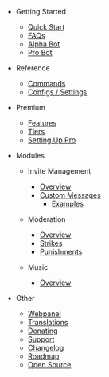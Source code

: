 - Getting Started

  - [Quick Start](/id-ID/getting-started/quick-start.md)
  - [FAQs](/id-ID/getting-started/faq.md)
  - [Alpha Bot](/id-ID/getting-started/alpha.md)
  - [Pro Bot](/id-ID/getting-started/pro.md)

- Reference

  - [Commands](/id-ID/reference/commands.md)
  - [Configs / Settings](/id-ID/reference/settings.md)

- Premium

  - [Features](/id-ID/premium/features.md)
  - [Tiers](/id-ID/premium/tiers.md)
  - [Setting Up Pro](/id-ID/premium/setting-up.md)

- Modules

  - Invite Management

    - [Overview](/id-ID/modules/invites/commands.md)
    - [Custom Messages](/id-ID/modules/invites/custom-messages.md)
      - [Examples](/id-ID/modules/invites/examples.md)

  - Moderation

    - [Overview](/id-ID/modules/moderation/overview.md)
    - [Strikes](/id-ID/modules/moderation/strikes.md)
    - [Punishments](/id-ID/modules/moderation/punishments.md)

  - Music

    - [Overview](/id-ID/modules/music/overview.md)

- Other

  - [Webpanel](/id-ID/other/webpanel.md)
  - [Translations](/id-ID/other/translations.md)
  - [Donating](/id-ID/other/donating.md)
  - [Support](/id-ID/other/support.md)
  - [Changelog](/id-ID/other/changelog.md)
  - [Roadmap](/id-ID/other/roadmap.md)
  - [Open Source](/id-ID/other/open-source.md)
